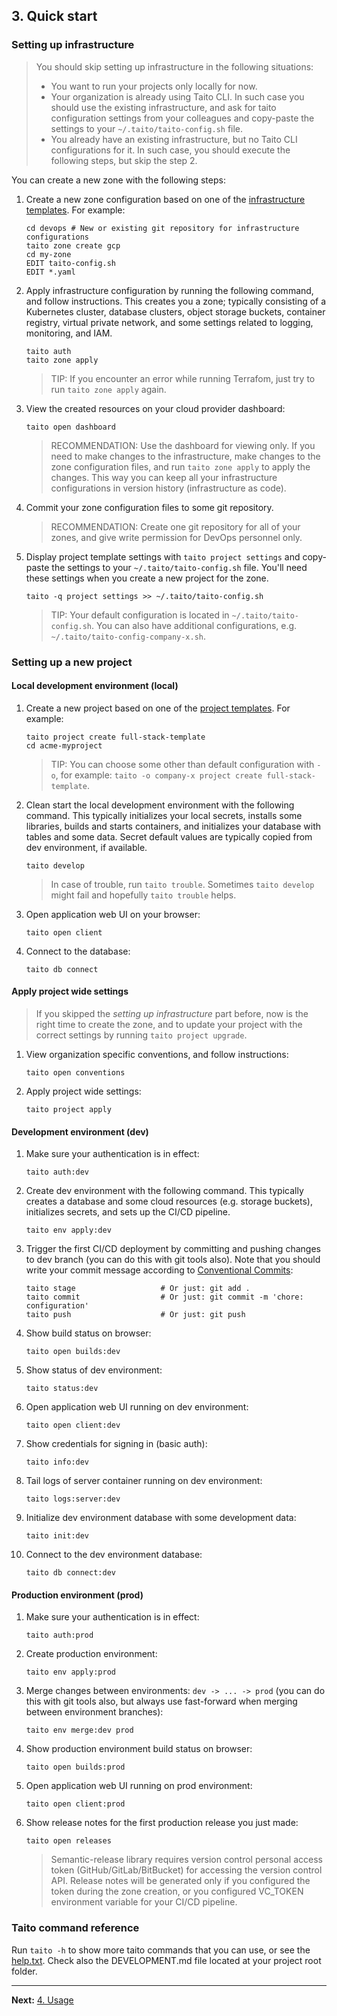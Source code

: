 ## 3. Quick start

### Setting up infrastructure

> You should skip setting up infrastructure in the following situations:
>
> - You want to run your projects only locally for now.
> - Your organization is already using Taito CLI. In such case you should use the existing infrastructure, and ask for taito configuration settings from your colleagues and copy-paste the settings to your `~/.taito/taito-config.sh` file.
> - You already have an existing infrastructure, but no Taito CLI configurations for it. In such case, you should execute the following steps, but skip the step 2.

You can create a new zone with the following steps:

1. Create a new zone configuration based on one of the [infrastructure templates](https://taitounited.github.io/taito-cli/templates#infrastructure-templates). For example:

   ```shell
   cd devops # New or existing git repository for infrastructure configurations
   taito zone create gcp
   cd my-zone
   EDIT taito-config.sh
   EDIT *.yaml
   ```

2. Apply infrastructure configuration by running the following command, and follow instructions. This creates you a zone; typically consisting of a Kubernetes cluster, database clusters, object storage buckets, container registry, virtual private network, and some settings related to logging, monitoring, and IAM.

   ```shell
   taito auth
   taito zone apply
   ```

   > TIP: If you encounter an error while running Terrafom, just try to run `taito zone apply` again.

3. View the created resources on your cloud provider dashboard:

   ```shell
   taito open dashboard
   ```

   > RECOMMENDATION: Use the dashboard for viewing only. If you need to make changes to the infrastructure, make changes to the zone configuration files, and run `taito zone apply` to apply the changes. This way you can keep all your infrastructure configurations in version history (infrastructure as code).

4. Commit your zone configuration files to some git repository.

   > RECOMMENDATION: Create one git repository for all of your zones, and give write permission for DevOps personnel only.

5. Display project template settings with `taito project settings` and copy-paste the settings to your `~/.taito/taito-config.sh` file. You'll need these settings when you create a new project for the zone.

   ```shell
   taito -q project settings >> ~/.taito/taito-config.sh
   ```

   > TIP: Your default configuration is located in `~/.taito/taito-config.sh`. You can also have additional configurations, e.g. `~/.taito/taito-config-company-x.sh`.

### Setting up a new project

#### Local development environment (local)

1. Create a new project based on one of the [project templates](https://taitounited.github.io/taito-cli/templates#project-templates). For example:

   ```shell
   taito project create full-stack-template
   cd acme-myproject
   ```

   > TIP: You can choose some other than default configuration with `-o`, for example: `taito -o company-x project create full-stack-template`.

2. Clean start the local development environment with the following command. This typically initializes your local secrets, installs some libraries, builds and starts containers, and initializes your database with tables and some data. Secret default values are typically copied from dev environment, if available.

   ```shell
   taito develop
   ```

   > In case of trouble, run `taito trouble`. Sometimes `taito develop` might fail and hopefully `taito trouble` helps.

3. Open application web UI on your browser:

   ```shell
   taito open client
   ```

4. Connect to the database:

   ```shell
   taito db connect
   ```

#### Apply project wide settings

> If you skipped the _setting up infrastructure_ part before, now is the right time to create the zone, and to update your project with the correct settings by running `taito project upgrade`.

1. View organization specific conventions, and follow instructions:

   ```shell
   taito open conventions
   ```

2. Apply project wide settings:

   ```shell
   taito project apply
   ```

#### Development environment (dev)

1. Make sure your authentication is in effect:

   ```shell
   taito auth:dev
   ```

2. Create dev environment with the following command. This typically creates a database and some cloud resources (e.g. storage buckets), initializes secrets, and sets up the CI/CD pipeline.

   ```shell
   taito env apply:dev
   ```

3. Trigger the first CI/CD deployment by committing and pushing changes to dev branch (you can do this with git tools also). Note that you should write your commit message according to [Conventional Commits](https://www.conventionalcommits.org):

   ```shell
   taito stage                   # Or just: git add .
   taito commit                  # Or just: git commit -m 'chore: configuration'
   taito push                    # Or just: git push
   ```

4. Show build status on browser:

   ```shell
   taito open builds:dev
   ```

5. Show status of dev environment:

   ```shell
   taito status:dev
   ```

6. Open application web UI running on dev environment:

   ```shell
   taito open client:dev
   ```

7. Show credentials for signing in (basic auth):

   ```shell
   taito info:dev
   ```

8. Tail logs of server container running on dev environment:

   ```shell
   taito logs:server:dev
   ```

9. Initialize dev environment database with some development data:

   ```shell
   taito init:dev
   ```

10. Connect to the dev environment database:

    ```shell
    taito db connect:dev
    ```

#### Production environment (prod)

1. Make sure your authentication is in effect:

   ```shell
   taito auth:prod
   ```

2. Create production environment:

   ```shell
   taito env apply:prod
   ```

3. Merge changes between environments: `dev -> ... -> prod` (you can do this with git tools also, but always use fast-forward when merging between environment branches):

   ```shell
   taito env merge:dev prod
   ```

4. Show production environment build status on browser:

   ```shell
   taito open builds:prod
   ```

5. Open application web UI running on prod environment:

   ```shell
   taito open client:prod
   ```

6. Show release notes for the first production release you just made:

   ```shell
   taito open releases
   ```

   > Semantic-release library requires version control personal access token (GitHub/GitLab/BitBucket) for accessing the version control API. Release notes will be generated only if you configured the token during the zone creation, or you configured VC_TOKEN environment variable for your CI/CD pipeline.

### Taito command reference

Run `taito -h` to show more taito commands that you can use, or see the [help.txt](https://github.com/TaitoUnited/taito-cli/blob/master/help.txt). Check also the DEVELOPMENT.md file located at your project root folder.

---

**Next:** [4. Usage](04-usage.md)
